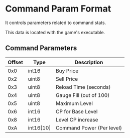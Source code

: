 # Command Param Format

It controls parameters related to command stats.

This data is located with the game's executable.

## Command Parameters

| Offset | Type  | Description
|--------|-------|------------
| 0x0     | int16  | Buy Price
| 0x2     | uint8  | Sell Price
| 0x3     | uint8  | Reload Time (seconds)
| 0x4     | uint8  | Gauge Fill (out of 100)
| 0x5     | uint8  | Maximum Level
| 0x6     | int16  | CP for Base Level
| 0x8     | int16  | Level CP increase
| 0xA     | int16[10]  | Command Power (Per level)